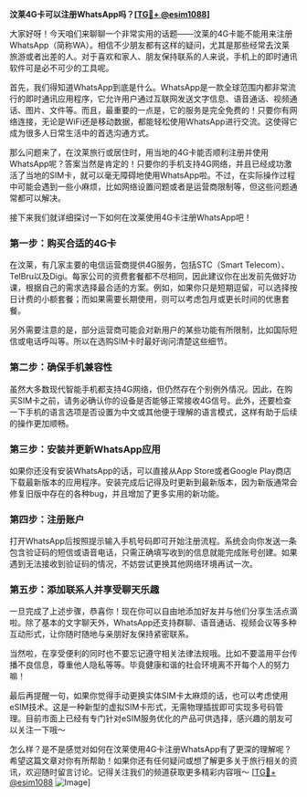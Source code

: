 **汶莱4G卡可以注册WhatsApp吗？[[TG💪+ @esim1088](https://t.me/s/esim1088)]**

大家好呀！今天咱们来聊聊一个非常实用的话题——汶莱的4G卡能不能用来注册WhatsApp（简称WA）。相信不少朋友都有这样的疑问，尤其是那些经常去汶莱旅游或者出差的人。对于喜欢和家人、朋友保持联系的人来说，手机上的即时通讯软件可是必不可少的工具呢。

首先，我们得知道WhatsApp到底是什么。WhatsApp是一款全球范围内都非常流行的即时通讯应用程序，它允许用户通过互联网发送文字信息、语音通话、视频通话、图片、文件等。而且，最重要的一点是，它的服务是完全免费的！只要你有网络连接，无论是WiFi还是移动数据，都能轻松使用WhatsApp进行交流。这使得它成为很多人日常生活中的首选沟通方式。

那么问题来了，在汶莱旅行或居住时，用当地的4G卡能否顺利注册并使用WhatsApp呢？答案当然是肯定的！只要你的手机支持4G网络，并且已经成功激活了当地的SIM卡，就可以毫无障碍地使用WhatsApp啦。不过，在实际操作过程中可能会遇到一些小麻烦，比如网络设置问题或者是运营商限制等，但这些问题通常都可以解决。

接下来我们就详细探讨一下如何在汶莱使用4G卡注册WhatsApp吧！

### 第一步：购买合适的4G卡

在汶莱，有几家主要的电信运营商提供4G服务，包括STC（Smart Telecom）、TelBru以及Digi。每家公司的资费套餐都不尽相同，因此建议你在出发前先做好功课，根据自己的需求选择最合适的方案。例如，如果你只是短期逗留，可以选择按日计费的小额套餐；而如果需要长期使用，则可以考虑包月或更长时间的优惠套餐。

另外需要注意的是，部分运营商可能会对新用户的某些功能有所限制，比如国际短信或电话呼叫等。所以在选购SIM卡时最好询问清楚这些细节。

### 第二步：确保手机兼容性

虽然大多数现代智能手机都支持4G网络，但仍然存在个别例外情况。因此，在购买SIM卡之前，请务必确认你的设备是否能够正常接收4G信号。此外，还要检查一下手机的语言选项是否设置为中文或其他便于理解的语言模式，这样有助于后续的操作更加顺畅。

### 第三步：安装并更新WhatsApp应用

如果你还没有安装WhatsApp的话，可以直接从App Store或者Google Play商店下载最新版本的应用程序。安装完成后记得及时更新到最新版本，因为新版通常会修复旧版中存在的各种bug，并且增加了更多实用的新功能。

### 第四步：注册账户

打开WhatsApp后按照提示输入手机号码即可开始注册流程。系统会向你发送一条包含验证码的短信或语音电话，只需正确填写收到的信息就能完成账号创建。如果遇到无法接收到验证码的情况，不妨尝试更换其他网络环境再试一次。

### 第五步：添加联系人并享受聊天乐趣

一旦完成了上述步骤，恭喜你！现在你可以自由地添加好友并与他们分享生活点滴啦。除了基本的文字聊天外，WhatsApp还支持群聊、语音通话、视频会议等多种互动形式，让你随时随地与亲朋好友保持紧密联系。

当然啦，在享受便利的同时也不要忘记遵守相关法律法规哦。比如不要滥用平台传播不良信息，尊重他人隐私等等。毕竟健康和谐的社会环境离不开每个人的努力嘛！

最后再提醒一句，如果你觉得手动更换实体SIM卡太麻烦的话，也可以考虑使用eSIM技术。这是一种新型的虚拟SIM卡形式，无需物理插拔即可实现多号码管理。目前市面上已经有专门针对eSIM服务优化的产品可供选择，感兴趣的朋友可以关注一下哦～

怎么样？是不是感觉对如何在汶莱使用4G卡注册WhatsApp有了更深的理解呢？希望这篇文章对你有所帮助！如果你还有任何疑问或想了解更多关于旅行相关的资讯，欢迎随时留言讨论。记得关注我们的频道获取更多精彩内容哦～ [[TG💪+ @esim1088](https://t.me/s/esim1088) ![Image](https://i.postimg.cc/4NQfJmqS/Snipaste-2025-05-13-00-14-12.png)]